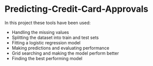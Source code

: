 # Predicting-Credit-Card-Approvals
In this project these tools have been used:
- Handling the missing values
- Splitting the dataset into train and test sets
- Fitting a logistic regression model
- Making predictions and evaluating performance
- Grid searching and making the model perform better
- Finding the best performing model
